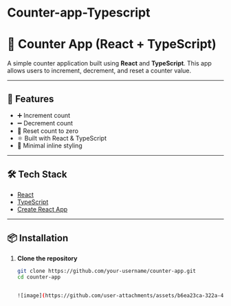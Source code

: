# Counter-app-Typescript
# 🔢 Counter App (React + TypeScript)

A simple counter application built using **React** and **TypeScript**. This app allows users to increment, decrement, and reset a counter value.

---

## 🚀 Features

- ➕ Increment count
- ➖ Decrement count
- 🔁 Reset count to zero
- ⚛️ Built with React & TypeScript
- 🎨 Minimal inline styling

---

## 🛠️ Tech Stack

- [React](https://reactjs.org/)
- [TypeScript](https://www.typescriptlang.org/)
- [Create React App](https://create-react-app.dev/)

---

## 📦 Installation

1. **Clone the repository**
   ```bash
   git clone https://github.com/your-username/counter-app.git
   cd counter-app


   ![image](https://github.com/user-attachments/assets/b6ea23ca-322a-4973-a62b-1e4affe663be)

